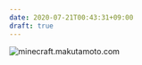 ```yaml
---
date: 2020-07-21T00:43:31+09:00
draft: true
---
```

![minecraft.makutamoto.com](https://img.shields.io/endpoint?url=https%3A%2F%2Fminecraft-server-status-badge.vercel.app%2Fapi%2Fserver%2Fminecraft.makutamoto.com%3Fport%3D25565)
